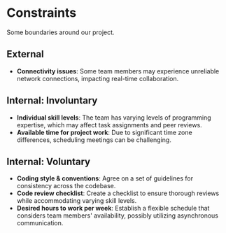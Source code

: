 <!-- this template is for inspiration, feel free to change it however you like! -->

# Constraints

Some boundaries around our project.

## External

<!--
  constraints coming from the outside that your team has no control over:
  - project deadlines
  - number of unit tests required to pass a code review
  - technologies (sometimes a client will tell you what to use)
  - power or connectivity
  - ...
-->

- **Connectivity issues**: Some team members may experience unreliable network connections, impacting real-time collaboration.

## Internal: Involuntary

<!--
  constraints that come from within your team, and you have no control over:
  - each of your individual skill levels
  - amount of time available to work on the project
-->

- **Individual skill levels**: The team has varying levels of programming expertise, which may affect task assignments and peer reviews.
- **Available time for project work**: Due to significant time zone differences, scheduling meetings can be challenging. 

## Internal: Voluntary
<!--
  constraints that your team decided on to help scope the project. they may include:
  - coding style & conventions
  - agree on a code review checklist for the project repository
  - the number of hours you want to spend working
  - only using the colors black and white
-->

- **Coding style & conventions**: Agree on a set of guidelines for consistency across the codebase.
- **Code review checklist**: Create a checklist to ensure thorough reviews while accommodating varying skill levels.
- **Desired hours to work per week**: Establish a flexible schedule that considers team members' availability, possibly utilizing asynchronous communication.


